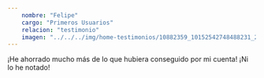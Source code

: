 ```yaml
---
    nombre: "Felipe"
    cargo: "Primeros Usuarios"
    relacion: "testimonio"
    imagen: "../../../img/home-testimonios/10882359_10152542748488231_2774785315377170598_n.jpg"
---
```


¡He ahorrado mucho más de lo que hubiera conseguido por mi cuenta! ¡Ni lo he notado!